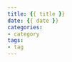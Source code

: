 ```yaml
---
title: {{ title }}
date: {{ date }}
categories:
- category
tags:
- tag
---
```


<!--more-->